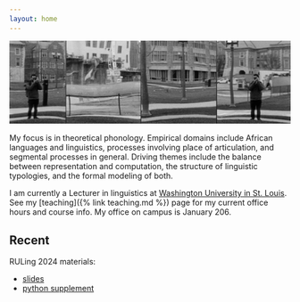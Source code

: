 ```yaml
---
layout: home
---
```


![](/assets/banner.jpg)

My focus is in theoretical phonology. Empirical domains include African languages and linguistics, processes involving place of articulation, and segmental processes in general. Driving themes include the balance between representation and computation, the structure of linguistic typologies, and the formal modeling of both.

I am currently a Lecturer in linguistics at [Washington University in St. Louis](https://linguistics.wustl.edu/). See my [teaching]({% link teaching.md %}) page for my current office hours and course info. My office on campus is January 206.

## Recent

RULing 2024 materials:

* [slides](../assets/slides/danis2024-comparing-phonological-ruling.pdf)
* [python supplement](https://github.com/nickdanis/autosegx/blob/master/danis-ruling2024.ipynb)




